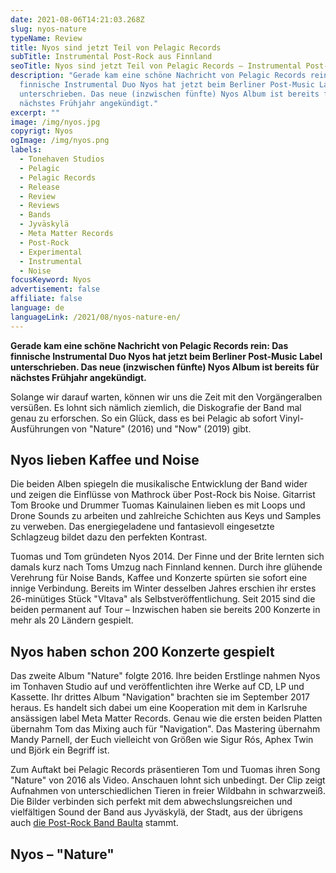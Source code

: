 ```yaml
---
date: 2021-08-06T14:21:03.268Z
slug: nyos-nature
typeName: Review
title: Nyos sind jetzt Teil von Pelagic Records
subTitle: Instrumental Post-Rock aus Finnland
seoTitle: Nyos sind jetzt Teil von Pelagic Records – Instrumental Post-Rock Review
description: "Gerade kam eine schöne Nachricht von Pelagic Records rein: Das
  finnische Instrumental Duo Nyos hat jetzt beim Berliner Post-Music Label
  unterschrieben. Das neue (inzwischen fünfte) Nyos Album ist bereits für
  nächstes Frühjahr angekündigt."
excerpt: ""
image: /img/nyos.jpg
copyrigt: Nyos
ogImage: /img/nyos.png
labels:
  - Tonehaven Studios
  - Pelagic
  - Pelagic Records
  - Release
  - Review
  - Reviews
  - Bands
  - Jyväskylä
  - Meta Matter Records
  - Post-Rock
  - Experimental
  - Instrumental
  - Noise
focusKeyword: Nyos
advertisement: false
affiliate: false
language: de
languageLink: /2021/08/nyos-nature-en/
---
```

**Gerade kam eine schöne Nachricht von Pelagic Records rein: Das finnische Instrumental Duo Nyos hat jetzt beim Berliner Post-Music Label unterschrieben. Das neue (inzwischen fünfte) Nyos Album ist bereits für nächstes Frühjahr angekündigt.**

Solange wir darauf warten, können wir uns die Zeit mit den Vorgängeralben versüßen. Es lohnt sich nämlich ziemlich, die Diskografie der Band mal genau zu erforschen. So ein Glück, dass es bei Pelagic ab sofort Vinyl-Ausführungen von "Nature" (2016) und "Now" (2019) gibt.

## Nyos lieben Kaffee und Noise

Die beiden Alben spiegeln die musikalische Entwicklung der Band wider und zeigen die Einflüsse  von Mathrock über Post-Rock bis Noise. Gitarrist Tom Brooke und Drummer Tuomas Kainulainen lieben es mit Loops und Drone Sounds zu arbeiten und zahlreiche Schichten aus Keys und Samples zu verweben. Das energiegeladene und fantasievoll eingesetzte Schlagzeug bildet dazu den perfekten Kontrast.

Tuomas und Tom gründeten Nyos 2014. Der Finne und der Brite lernten sich damals kurz nach Toms Umzug nach Finnland kennen. Durch ihre glühende Verehrung für Noise Bands, Kaffee und Konzerte spürten sie sofort eine innige Verbindung. Bereits im Winter desselben Jahres erschien ihr erstes 26-minütiges Stück "Vltava" als Selbstveröffentlichung. Seit 2015 sind die beiden permanent auf Tour – Inzwischen haben sie bereits 200 Konzerte in mehr als 20 Ländern gespielt.

## Nyos haben schon 200 Konzerte gespielt

Das zweite Album "Nature" folgte 2016. Ihre beiden Erstlinge nahmen Nyos im Tonhaven Studio auf und veröffentlichten ihre Werke auf CD, LP und Kassette. Ihr drittes Album "Navigation" brachten sie im September 2017 heraus. Es handelt sich dabei um eine Kooperation mit dem in Karlsruhe ansässigen label Meta Matter Records. Genau wie die ersten beiden Platten übernahm Tom das Mixing auch für "Navigation". Das Mastering übernahm Mandy Parnell, der Euch vielleicht von Größen wie Sigur Rós, Aphex Twin und Björk ein Begriff ist.

Zum Auftakt bei Pelagic Records präsentieren Tom und Tuomas ihren Song "Nature" von 2016 als Video. Anschauen lohnt sich unbedingt. Der Clip zeigt Aufnahmen von unterschiedlichen Tieren in freier Wildbahn in schwarzweiß. Die Bilder verbinden sich perfekt mit dem abwechslungsreichen und vielfältigen Sound der Band aus Jyväskylä, der Stadt, aus der übrigens auch [die Post-Rock Band Baulta](/2021/03/baulta-interview/) stammt.

## Nyos – "Nature"

<YouTube id="slU3mD1RHNA" />